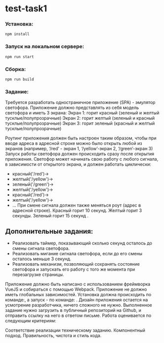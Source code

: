 # test-task1

### Установка:
    npm install

### Запуск на локальном сервере:
    npm run start

### Сборка:
    npm run build

### Задание:

Требуется разработать одностраничное приложение (SPA) - эмулятор светофора. Приложение должно представлять из себя модель светофора и иметь 3 экрана: 
Экран 1: горит красный (зеленый и желтый тусклые/полупрозрачные) 
Экран 2: горит желтый (зеленый и красный тусклые/полупрозрачные) 
Экран 3: горит зеленый (красный и желтый тусклые/полупрозрачные) 

Роутинг приложения должен быть настроен таким образом, чтобы при вводе адреса в адресной строке можно было открыть любой из экранов (например, ‘/red’ - экран 1, ‘/yellow’-экран 2, ‘/green’-экран 3) Запуск работы светофора должен происходить сразу после открытия приложения. Светофор может начинать свою работу с любого сигнала, в зависимости от открытого экрана, и должен работать циклически:
- красный('/red')-> 
- желтый('/yellow')->
- зеленый('/green')-> 
- желтый('/yellow')-> 
- красный('/red')-> 
- желтый('/yellow')-> 
- ...
При смене сигнала должен также меняться роут (адрес в адресной строке). 
Красный горит 10 секунд. 
Желтый горит 3 секунды. 
Зеленый горит 15 секунд . 

## Дополнительные задания: 
* Реализовать таймер, показывающий сколько секунд осталось до смены сигнала светофора. 
* Реализовать мигание сигнала светофора, если до его смены осталось меньше 3 секунд. 
* Реализовать механизм, позволяющий сохранять состояние светофора и запускать его работу с того же момента при перезагрузке страницы. 

Приложение должно быть написано с использованием фреймворка VueJS и собираться с помощью Webpack. Приложение не должно иметь глобальных зависимостей. Установка должна происходить по команде:<npm install>, а запуск - по команде: <npm run start>. Дизайн приложения остается на усмотрение разработчика, ничего сложного не нужно. Выполненное задание нужно загрузить в публичный репозиторий на Github, и отправить ссылку на него в ответом письме. Работа оценивается по следующим критериям:

 Соответствие реализации техническому заданию.
 Компонентный подход.
 Правильность, чистота и стиль кода.
